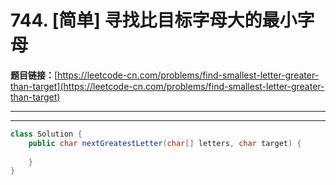 # 744. [简单] 寻找比目标字母大的最小字母

**题目链接：**[https://leetcode-cn.com/problems/find-smallest-letter-greater-than-target](https://leetcode-cn.com/problems/find-smallest-letter-greater-than-target)

---

<Cards card="leetcode_744_find-smallest-letter-greater-than-target"></Cards>

---

```java
class Solution {
    public char nextGreatestLetter(char[] letters, char target) {
        
    }
}
```